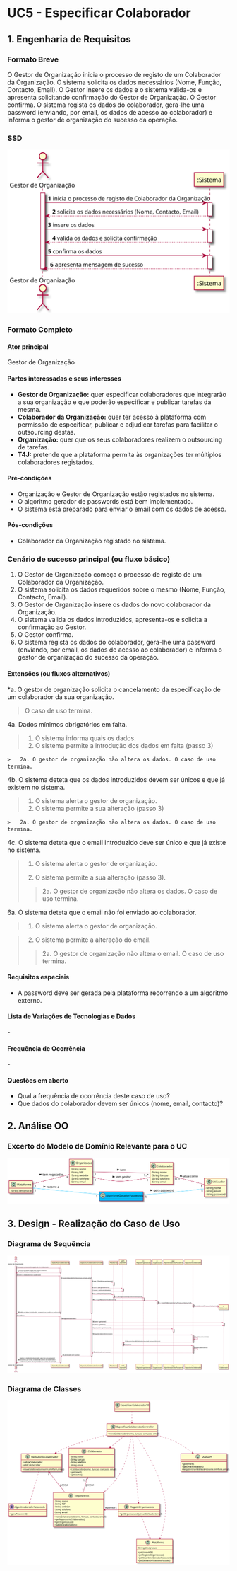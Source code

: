 # UC5 - Especificar Colaborador


## 1. Engenharia de Requisitos

### Formato Breve

O Gestor de Organização inicia o processo de registo de um Colaborador da Organização. O sistema solicita os dados necessários (Nome, Função, Contacto, Email). O Gestor insere os dados e o sistema valida-os e apresenta solicitando confirmação do Gestor de Organização. O Gestor confirma.  O sistema regista os dados do colaborador, gera-lhe uma password (enviando, por email, os dados de acesso ao colaborador) e informa o gestor de organização do sucesso da operação.

### SSD
![UC5_SSD.svg](UC5_SSD.svg)


### Formato Completo

#### Ator principal

Gestor de Organização

#### Partes interessadas e seus interesses
* **Gestor de Organização:** quer especificar colaboradores que integrarão a sua organização e que poderão especificar e publicar tarefas da mesma.
* **Colaborador da Organização:** quer ter acesso à plataforma com permissão de especificar, publicar e adjudicar tarefas para facilitar o outsourcing destas.
* **Organização:** quer que os seus colaboradores realizem o outsourcing de tarefas.
* **T4J:** pretende que a plataforma permita às organizações ter múltiplos colaboradores registados.

#### Pré-condições
* Organização e Gestor de Organização estão registados no sistema.
* O algoritmo gerador de passwords está bem implementado.
* O sistema está preparado para enviar o email com os dados de acesso.

#### Pós-condições
* Colaborador da Organização registado no sistema.

### Cenário de sucesso principal (ou fluxo básico)

1. O Gestor de Organização começa o processo de registo de um Colaborador da Organização. 
2. O sistema solicita os dados requeridos sobre o mesmo (Nome, Função, Contacto, Email). 
3. O Gestor de Organização insere os dados do novo colaborador da Organização.
4. O sistema valida os dados introduzidos, apresenta-os e solicita a confirmação ao Gestor.
5. O Gestor confirma. 
6. O sistema regista os dados do colaborador, gera-lhe uma password (enviando, por email, os dados de acesso ao colaborador) e informa o gestor de organização do sucesso da operação.



#### Extensões (ou fluxos alternativos)

*a. O gestor de organização solicita o cancelamento da especificação de um colaborador da sua organização.

> O caso de uso termina.

4a. Dados mínimos obrigatórios em falta.
>	1. O sistema informa quais os dados.
>	2. O sistema permite a introdução dos dados em falta (passo 3)
>
	>	2a. O gestor de organização não altera os dados. O caso de uso termina.

4b. O sistema deteta que os dados introduzidos devem ser únicos e que já existem no sistema.
>	1. O sistema alerta o gestor de organização.
>	2. O sistema permite a sua alteração (passo 3)
>
	>	2a. O gestor de organização não altera os dados. O caso de uso termina.

4c. O sistema deteta que o email introduzido deve ser único e que já existe no sistema.
>
>1. O sistema alerta o gestor de organização.
>
> 2. O sistema permite a sua alteração (passo 3).
>
>>2a. O gestor de organização não altera os dados. O caso de uso termina.

6a. O sistema deteta que o email não foi enviado ao colaborador.
> 1. O sistema alerta o gestor de organização.

>2. O sistema permite a alteração do email.
>> 2a. O gestor de organização não altera o email. O caso de uso termina.

#### Requisitos especiais

* A password deve ser gerada pela plataforma recorrendo a um algoritmo externo.

#### Lista de Variações de Tecnologias e Dados
\-

#### Frequência de Ocorrência
\-

#### Questões em aberto

* Qual a frequência de ocorrência deste caso de uso?
* Que dados do colaborador devem ser únicos (nome, email, contacto)?


## 2. Análise OO

### Excerto do Modelo de Domínio Relevante para o UC

![UC5_MD.svg](UC5_MD.svg)


## 3. Design - Realização do Caso de Uso

###	Diagrama de Sequência

![UC5_SD.svg](UC5_SD.svg)

###	Diagrama de Classes

![UC5_CD.svg](UC5_CD.svg)